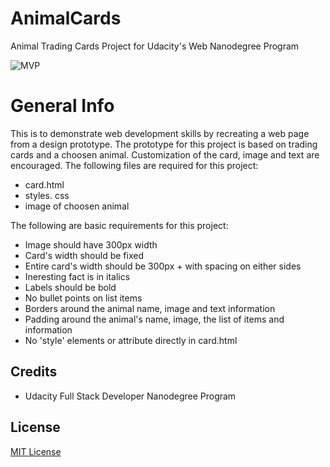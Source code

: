 # AnimalCards
Animal Trading Cards Project for Udacity's Web Nanodegree Program

![MVP](https://github.com/mariemueller-codes/FullStackNanoDegree_Udacity/blob/master/AnimalCards/assets/trading-card-prototype.PNG)

# General Info
This is to demonstrate web development skills by recreating a web page from a design prototype. The prototype for this project is based on trading cards and a choosen animal. Customization of the card, image and text are encouraged. The following files are required for this project:
* card.html
* styles. css
* image of choosen animal

The following are basic requirements for this project:
* Image should have 300px width
* Card's width should be fixed
* Entire card's width should be 300px + with spacing on either sides
* Ineresting fact is in italics
* Labels should be bold
* No bullet points on list items
* Borders around the animal name, image and text information
* Padding around the animal's name, image, the list of items and information
* No 'style' elements or attribute directly in card.html

## Credits
* Udacity Full Stack Developer Nanodegree Program

## License
[MIT License](https://github.com/mariemueller-codes/FullStackNanoDegree_Udacity/blob/demo/LICENSE.txt)
